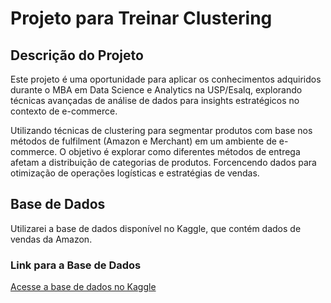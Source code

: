 # Projeto para Treinar Clustering

## Descrição do Projeto
Este projeto é uma oportunidade para aplicar os conhecimentos adquiridos durante o MBA em Data Science e Analytics na USP/Esalq, explorando técnicas avançadas de análise de dados para insights estratégicos no contexto de e-commerce.

Utilizando técnicas de clustering para segmentar produtos com base nos métodos de fulfilment (Amazon e Merchant) em um ambiente de e-commerce. O objetivo é explorar como diferentes métodos de entrega afetam a distribuição de categorias de produtos. Forcencendo dados para otimização de operações logísticas e estratégias de vendas.

## Base de Dados
Utilizarei a base de dados disponível no Kaggle, que contém dados de vendas da Amazon.

### Link para a Base de Dados
[Acesse a base de dados no Kaggle](https://www.kaggle.com/datasets/thedevastator/unlock-profits-with-e-commerce-sales-data?resource=download)
